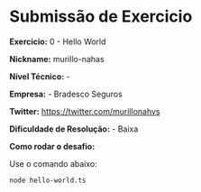 # Submissão de Exercicio

**Exercicio:** 0 - Hello World

**Nickname:** murillo-nahas

**Nível Técnico:** - 

**Empresa:** - Bradesco Seguros

**Twitter:** https://twitter.com/murillonahvs

**Dificuldade de Resolução:** - Baixa

**Como rodar o desafio:**

Use o comando abaixo:

```bash
node hello-world.ts
```
